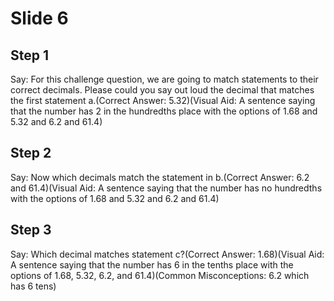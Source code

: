 # Slide 6

## Step 1

Say: For this challenge question, we are going to match statements to their correct decimals. Please could you say out loud the decimal that matches the first statement a.(Correct Answer: 5.32)(Visual Aid: A sentence saying that the number has 2 in the hundredths place with the options of 1.68 and 5.32 and 6.2 and 61.4)

## Step 2

Say: Now which decimals match the statement in b.(Correct Answer: 6.2 and 61.4)(Visual Aid: A sentence saying that the number has no hundredths with the options of 1.68 and 5.32 and 6.2 and 61.4)

## Step 3

Say: Which decimal matches statement c?(Correct Answer: 1.68)(Visual Aid: A sentence saying that the number has 6 in the tenths place with the options of 1.68, 5.32, 6.2, and 61.4)(Common Misconceptions: 6.2 which has 6 tens)
